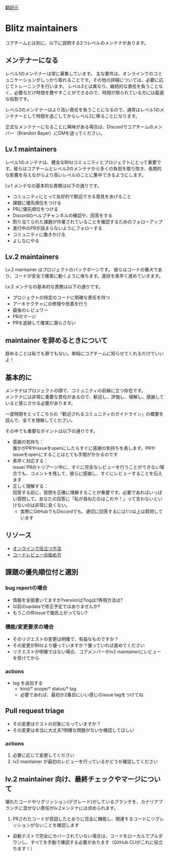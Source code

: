 [翻訳元](https://blitzjs.com/docs/maintainers)

# Blitz maintainers

コアチームとは別に、以下に説明する2つレベルのメンテナがあります。

## メンテナーになる

レベル1のメンテナーは常に募集しています。
主な要件は、オンラインでのコミュニケーションがしっかり取れることです。その他の詳細については、必要に応じてトレーニングを行います。
レベル2とは異なり、継続的な責任を負うことなく、必要なだけ時間を費やすことができるので、時間が限られている方には最適な役割です。

レベル2のメンテナーはより高い責任を負うことになるので、通常はレベル1のメンテナーとして時間を過ごしてからレベル2に移ることになります。

正式なメンテナーになることに興味がある場合は、Discordでコアチームのメンバー（Brandon Bayer）にDMを送ってください。

## Lv.1 maintainers

レベル1のメンテナは、健全なBlitzコミュニティとプロジェクトにとって重要です。彼らはコアチームとレベル2のメンテナから多くの負担を取り除き、長期的な影響を与えながらより高いレベルのことに集中できるようにします。

Lv.1 メンテなの基本的な責務は以下の通りです。

- コミュニティにとって友好的で歓迎できる意見をあげること
- 課題に優先順位をつける
- PRに優先順位をつける
- Discordのヘルプチャンネルの確認や、回答をする
- 割り当てられた課題が作業されていることを確認するためのフォローアップ
- 進行中のPRが詰まらないようにフォローする
- コミュニティに働きかける
- よしなにやる

## Lv.2 maintainers

Lv.2 maintainer はプロジェクトのバックボーンです。
彼らはコードの番犬であり、コードが安全で確実に動くように保ちます。進捗を素早く進めていきます。

Lv.2 メンテなの基本的な責務は以下の通りです。

- プロジェクトの特定のコードに明確な責任を持つ
- アーキテクチャにの修理や改善を行う
- 最後のレビュワー
- PRのマージ
- PRを追跡して確実に漏らさない

## maintainer を辞めるときについて

辞めることは恥でも罪でもない。単純にコアチームに知らせてくれるだけでいいよ！

## 基本的に

メンテナはプロジェクトの顔で、コミュニティの前線に立つ存在です。  
メンテナには非常に重要な責任があるので、歓迎し、評価し、理解し、感謝していると感じさせる必要があります。

一度時間をとってこちらの「歓迎されるコミュニティのガイドライン」の概要を読んで、全てを理解してください。

その中でも重要なポイントは以下の通りです。

- 感謝の気持ち：  
誰かがPRやissueをopenにしたらすぐに感謝の気持ちを表します。PRやissueをopenにすることはとても手間がかかるのです
- 素早く対応する：  
issue/ PRのトリアージ中に、すぐに完全なレビューを行うことができない場合でも、コメントを残して、彼らに感謝し、すぐにレビューすることを伝えます
- 正しく理解する：  
回答する前に、質問を正確に理解することが重要です。必要であればいっぱい質問して。あなたの回答に「私が尋ねたのはこれや！」って言わないといけないのは非常に良くない。
  - 実際にGitHubでもDiscordでも、適切に回答するには1つ以上は質問しています

## リソース

- [オンラインで役立つ方法]()
- [コードレビューの始め方]()

## 課題の優先順位付と選別

### bug reportの場合

- 情報を全部書いてますか?versionは?logは?再現方法は?
- 以前のupdataで修正予定ではありませんか?
- もうこの件issueで報告上がってない?

### 機能/変更要求の場合

- そのリクエストの変更は明確で、有益なものですか？
- その変更がBlitzより優っていますか？優っていれば進めてください
- リクエストが明確ではない場合、コアメンバーかlv2 maintainerにレビューを受けてから

### actions

- tag を追加する
  - kind/* scope/* status/* tag
  - 必要であれば、最初か2番目にいい感じのissue tagをつけてね

## Pull request triage

- その変更はテストの対象になっていますか？
- その変更は本当に大丈夫?明確な問題がないか確認してほしい

### actions

1. 必要に応じて変更してください
2.  lv2 maintainer が最初のレビューを行っているかどうか確認してください

## lv.2 maintainer 向け、最終チェックやマージについて

壊れたコードやリグリッション(デグレード)がしているブランチを、カナリアブランチに混ぜない責任がlv.2メンテナには求められます。

1. PRされたコードが意図したとおりに完全に機能し、関連するコードにリグレッションがないことを確認します

- 自動テストで完全にカバーされていない場合は、コードをローカルでプルダウンし、すべてを手動で確認する必要があります（GitHub CLIがこれに役立ちます！）

